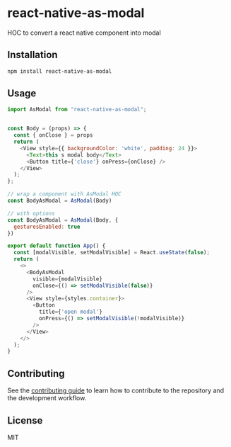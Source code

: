 # react-native-as-modal

HOC to convert a react native component into modal

## Installation

```sh
npm install react-native-as-modal

```

## Usage

```js
import AsModal from "react-native-as-modal";


const Body = (props) => {
  const { onClose } = props
  return (
    <View style={{ backgroundColor: 'white', padding: 24 }}>
      <Text>this s modal body</Text>
      <Button title={'close'} onPress={onClose} />
    </View>
  );
};

// wrap a component with AsModal HOC 
const BodyAsModal = AsModal(Body)

// with options 
const BodyAsModal = AsModal(Body, {
  gesturesEnabled: true
})

export default function App() {
  const [modalVisible, setModalVisible] = React.useState(false);
  return (
    <>
      <BodyAsModal
        visible={modalVisible}
        onClose={() => setModalVisible(false)}
      />
      <View style={styles.container}>
        <Button
          title={'open modal'}
          onPress={() => setModalVisible(!modalVisible)}
        />
      </View>
    </>
  );
}

```

## Contributing

See the [contributing guide](CONTRIBUTING.md) to learn how to contribute to the repository and the development workflow.

## License

MIT
